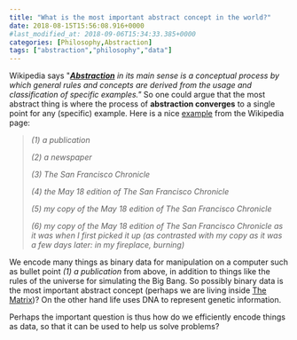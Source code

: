 ```yaml
---
title: "What is the most important abstract concept in the world?"
date: 2018-08-15T15:56:08.916+0000
#last_modified_at: 2018-09-06T15:34:33.385+0000
categories: [Philosophy,Abstraction]
tags: ["abstraction","philosophy","data"]
---
```


Wikipedia says "[**_Abstraction_**](https://en.wikipedia.org/wiki/Abstraction) *in its main sense is a conceptual process by which general rules and concepts
are derived from the usage and classification of specific examples."* So one could argue that the most abstract thing is 
where the process of **abstraction converges** to a single point for any (specific) example. Here is a nice 
[example](https://en.wikipedia.org/wiki/Abstraction#Simplification_and_ordering) from the Wikipedia page:

> *(1) a publication*
>
> *(2) a newspaper*
>
> *(3) The San Francisco Chronicle*
>
> *(4) the May 18 edition of The San Francisco Chronicle*  
>
> *(5) my copy of the May 18 edition of The San Francisco Chronicle* 
>
> *(6) my copy of the May 18 edition of The San Francisco Chronicle as it was when I first picked it up (as contrasted with my copy as it was a few days later: in my fireplace, burning)* 

We encode many things as binary data for manipulation on a computer such as bullet point *(1) a publication* from above, in addition to things like the rules of the universe for simulating the Big Bang.
So possibly binary data is the most important abstract concept (perhaps we are living inside [The Matrix](https://en.wikipedia.org/wiki/The_Matrix))? On the other hand life uses DNA to represent genetic information.

Perhaps the important question is thus how do we efficiently encode things as data, so that it can be used to help us solve problems?
